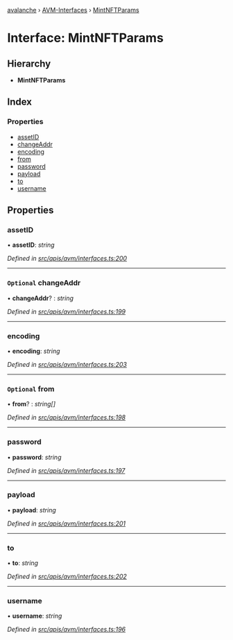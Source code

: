 [avalanche](../README.md) › [AVM-Interfaces](../modules/avm_interfaces.md) › [MintNFTParams](avm_interfaces.mintnftparams.md)

# Interface: MintNFTParams

## Hierarchy

* **MintNFTParams**

## Index

### Properties

* [assetID](avm_interfaces.mintnftparams.md#assetid)
* [changeAddr](avm_interfaces.mintnftparams.md#optional-changeaddr)
* [encoding](avm_interfaces.mintnftparams.md#encoding)
* [from](avm_interfaces.mintnftparams.md#optional-from)
* [password](avm_interfaces.mintnftparams.md#password)
* [payload](avm_interfaces.mintnftparams.md#payload)
* [to](avm_interfaces.mintnftparams.md#to)
* [username](avm_interfaces.mintnftparams.md#username)

## Properties

###  assetID

• **assetID**: *string*

*Defined in [src/apis/avm/interfaces.ts:200](https://github.com/ava-labs/avalanchejs/blob/8033096/src/apis/avm/interfaces.ts#L200)*

___

### `Optional` changeAddr

• **changeAddr**? : *string*

*Defined in [src/apis/avm/interfaces.ts:199](https://github.com/ava-labs/avalanchejs/blob/8033096/src/apis/avm/interfaces.ts#L199)*

___

###  encoding

• **encoding**: *string*

*Defined in [src/apis/avm/interfaces.ts:203](https://github.com/ava-labs/avalanchejs/blob/8033096/src/apis/avm/interfaces.ts#L203)*

___

### `Optional` from

• **from**? : *string[]*

*Defined in [src/apis/avm/interfaces.ts:198](https://github.com/ava-labs/avalanchejs/blob/8033096/src/apis/avm/interfaces.ts#L198)*

___

###  password

• **password**: *string*

*Defined in [src/apis/avm/interfaces.ts:197](https://github.com/ava-labs/avalanchejs/blob/8033096/src/apis/avm/interfaces.ts#L197)*

___

###  payload

• **payload**: *string*

*Defined in [src/apis/avm/interfaces.ts:201](https://github.com/ava-labs/avalanchejs/blob/8033096/src/apis/avm/interfaces.ts#L201)*

___

###  to

• **to**: *string*

*Defined in [src/apis/avm/interfaces.ts:202](https://github.com/ava-labs/avalanchejs/blob/8033096/src/apis/avm/interfaces.ts#L202)*

___

###  username

• **username**: *string*

*Defined in [src/apis/avm/interfaces.ts:196](https://github.com/ava-labs/avalanchejs/blob/8033096/src/apis/avm/interfaces.ts#L196)*
